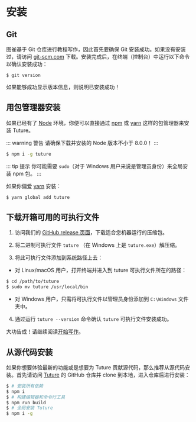 # 安装

## Git

图雀基于 Git 仓库进行教程写作，因此首先要确保 Git 安装成功。如果没有安装过，请访问 [git-scm.com](https://git-scm.com/downloads) 下载。安装完成后，在终端（控制台）中运行以下命令以确认安装成功：

```
$ git version
```

如果能够成功显示版本信息，则说明已安装成功！

## 用包管理器安装

如果已经有了 [Node](https://nodejs.org) 环境，你便可以直接通过 [npm](https://www.npmjs.com/)  或 [yarn](https://yarnpkg.com) 这样的包管理器来安装 Tuture。

::: warning 警告
请确保下载并安装的 Node 版本不小于 8.0.0！
:::

```bash
$ npm i -g tuture
```

::: tip 提示
你可能需要 `sudo`（对于 Windows 用户来说是管理员身份）来全局安装 npm 包。
:::

如果你偏爱 [yarn](https://yarnpkg.com) 安装：

```bash
$ yarn global add tuture
```

## 下载开箱可用的可执行文件

1. 访问我们的 [GitHub release 页面](https://github.com/tuture-dev/tuture/releases)，下载适合您机器运行的压缩包。

2. 将二进制可执行文件 `tuture` （在 Windows 上是 `tuture.exe`）解压缩。

3. 将此可执行文件添加到系统路径上去：

  - 对 Linux/macOS 用户，打开终端并进入到 tuture 可执行文件所在的路径：

  ```bash
  $ cd /path/to/tuture
  $ sudo mv tuture /usr/local/bin
  ```

  - 对 Windows 用户，只需将可执行文件以管理员身份添加到 `C:\Windows` 文件夹中。

4. 通过运行 `tuture --version` 命令确认 `tuture` 可执行文件安装成功。

大功告成！请继续阅读[开始写作](./start-writing.md)。

## 从源代码安装

如果你想要体验最新的功能或是想要为 Tuture 贡献源代码，那么推荐从源代码安装。首先请访问 [Tuture](https://github.com/tuture-dev/tuture) 的 GitHub 仓库并 clone 到本地，进入仓库后进行安装：

```bash
$ # 安装所有依赖
$ npm i
$ # 构建编辑器和命令行工具
$ npm run build
$ # 全局安装 Tuture
$ npm i -g
```
